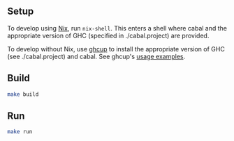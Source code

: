 ## Setup

To develop using [Nix](https://nixos.org/nix/), run `nix-shell`. This enters a shell where cabal and the appropriate version of GHC (specified in ./cabal.project) are provided.

To develop without Nix, use [ghcup](https://gitlab.haskell.org/haskell/ghcup) to install the appropriate version of GHC (see ./cabal.project) and cabal. See ghcup's [usage examples](https://gitlab.haskell.org/haskell/ghcup#usage).

## Build

```sh
make build
```

## Run

```sh
make run
```
